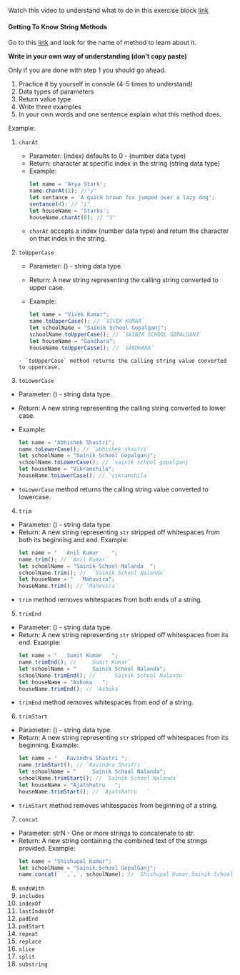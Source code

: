 Watch this video to understand what to do in this exercise block [link](https://www.youtube.com/watch?v=zGpplZj4zY0&feature=youtu.be)

#### Getting To Know String Methods

Go to this [link](https://developer.mozilla.org/en-US/docs/Web/JavaScript/Reference/Global_Objects/String) and look for the name of method to learn about it.

**Write in your own way of understanding (don't copy paste)**

Only if you are done with step 1 you should go ahead.

1. Practice it by yourself in console (4-5 times to understand)
2. Data types of parameters
3. Return value type
4. Write three examples
5. In your own words and one sentence explain what this method does.

Example:

1. `charAt`

   - Parameter: (index) defaults to 0 - (number data type)
   - Return: character at specific index in the string (string data type)
   - Example:
     ```js
     let name = 'Arya Stark';
     name.charAt(2); //"y"
     let sentance = 'A quick brown fox jumped over a lazy dog';
     sentance(4); // "i"
     let houseName = 'Starks';
     houseName.charAt(0); // "S"
     ```
   - `charAt` accepts a index (number data type) and return the character on that index in the string.

2. `toUpperCase`
   - Parameter: () - string data type.
   - Return: A new string representing the calling string converted to upper case.
   - Example:
     
     ```js
     let name = "Vivek Kumar";
     name.toUpperCase(); // `VIVEK KUMAR`
     let schoolName = "Sainik School Gopalganj";
     schoolName.toUpperCase(); // `SAINIK SCHOOL GOPALGANJ`
     let houseName = "Gandhara";
     houseName.toUpperCasse(); // `GANDHARA`
    ``` 
   - `toUpperCase` method returns the calling string value converted to uppercase.

3. `toLowerCase`
  - Parameter: () - string data type.
  - Return: A new string representing the calling string          converted to lower case.
  - Example:

    ```js
    let name = "Abhishek Shastri";
    name.toLowerCase(); // `abhishek shastri`
    let schoolName = "Sainik School Gopalganj";
    schoolName.toLowerCase(); // `sainik school gopalganj`
    let houseName = "Vikramshila";
    houseName.toLowerCase(); // `vikramshila`
    ```
  - `toLowerCase` method returns the calling string value converted to lowercase.

4. `trim`
  - Parameter: () - string data type.
  - Return: A new string representing `str` stripped off      whitespaces from both its beginning and end.
    Example:
    ```js
    let name = "   Anil Kumar    ";
    name.trim(); // `Anil Kumar`
    let schoolName = "Sainik School Nalanda  ";
    schoolName.trim(); //  `Sainik School Nalanda`
    let houseName = "   Mahavira";
    houseName.trim(); // `Mahavira`
    ```
  - `trim` method removes whitespaces from both ends of a string.

5. `trimEnd`
  - Parameter: () - string data type.
  - Return: A new string representing `str` stripped off    whitespaces from its end.
    Example: 
    ```js
    let name = "   Sumit Kumar   ";
    name.trimEnd(); // `   Sumit Kumar`
    let schoolName = "     Sainik School Nalanda";
    schoolName.trimEnd(); // `    Sainik School Nalanda`
    let houseName = "Ashoka   ";
    houseName.trimEnd(); // `Ashoka`
    ```
  - `trimEnd` method removes whitespaces from end of a string.

6. `trimStart`
  - Parameter: () - string data type.
  - Return: A new string representing `str` stripped off    whitespaces from its beginning.
    Example: 
    ```js
    let name = "   Ravindra Shastri ";
    name.trimStart(); // `Ravindra Shastri `
    let schoolName = "     Sainik School Nalanda";
    schoolName.trimStart(); // `Sainik School Nalanda`
    let houseName = "Ajatshatru   ";
    houseName.trimStart(); // `Ajatshatru   `
    ```
  - `trimStart` method removes whitespaces from beginning of a string.

7. `concat` 
  - Parameter: strN - One or more strings to concatenate to str.
  - Return: A new string containing the combined text of the strings provided.
    Example:
    ```js
    let name = "Shishupal Kumar";
    let schoolName = "Sainik School GopalGanj";
    name.concat(` `,`,`, schoolName); // `Shishupal Kumar,Sainik School Gopalganj`
    ```
8. `endsWith`
9. `includes`
10. `indexOf`
11. `lastIndexOf`
12. `padEnd`
13. `padStart`
14. `repeat`
15. `replace`
16. `slice`
17. `split`
18. `substring`
